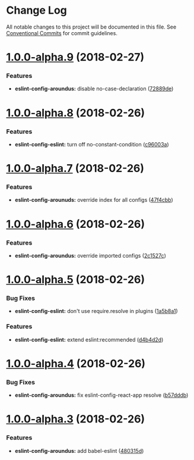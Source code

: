 # Change Log

All notable changes to this project will be documented in this file.
See [Conventional Commits](https://conventionalcommits.org) for commit guidelines.

<a name="1.0.0-alpha.9"></a>
# [1.0.0-alpha.9](https://github.com/aroundus-inc/js-packages/compare/eslint-config-aroundus@1.0.0-alpha.8...eslint-config-aroundus@1.0.0-alpha.9) (2018-02-27)


### Features

* **eslint-config-aroundus:** disable no-case-declaration ([72889de](https://github.com/aroundus-inc/js-packages/commit/72889de))




<a name="1.0.0-alpha.8"></a>
# [1.0.0-alpha.8](https://github.com/aroundus-inc/js-packages/compare/eslint-config-aroundus@1.0.0-alpha.7...eslint-config-aroundus@1.0.0-alpha.8) (2018-02-26)


### Features

* **eslint-config-eslint:** turn off no-constant-condition ([c96003a](https://github.com/aroundus-inc/js-packages/commit/c96003a))




<a name="1.0.0-alpha.7"></a>
# [1.0.0-alpha.7](https://github.com/aroundus-inc/js-packages/compare/eslint-config-aroundus@1.0.0-alpha.6...eslint-config-aroundus@1.0.0-alpha.7) (2018-02-26)


### Features

* **eslint-config-arounuds:** override index for all configs ([47f4cbb](https://github.com/aroundus-inc/js-packages/commit/47f4cbb))




<a name="1.0.0-alpha.6"></a>
# [1.0.0-alpha.6](https://github.com/aroundus-inc/js-packages/compare/eslint-config-aroundus@1.0.0-alpha.5...eslint-config-aroundus@1.0.0-alpha.6) (2018-02-26)


### Features

* **eslint-config-aroundus:** override imported configs ([2c1527c](https://github.com/aroundus-inc/js-packages/commit/2c1527c))




<a name="1.0.0-alpha.5"></a>
# [1.0.0-alpha.5](https://github.com/aroundus-inc/js-packages/compare/eslint-config-aroundus@1.0.0-alpha.4...eslint-config-aroundus@1.0.0-alpha.5) (2018-02-26)


### Bug Fixes

* **eslint-config-eslint:** don't use require.resolve in plugins ([1a5b8a1](https://github.com/aroundus-inc/js-packages/commit/1a5b8a1))


### Features

* **eslint-config-eslint:** extend eslint:recommended ([d4b4d2d](https://github.com/aroundus-inc/js-packages/commit/d4b4d2d))




<a name="1.0.0-alpha.4"></a>
# [1.0.0-alpha.4](https://github.com/aroundus-inc/js-packages/compare/eslint-config-aroundus@1.0.0-alpha.3...eslint-config-aroundus@1.0.0-alpha.4) (2018-02-26)


### Bug Fixes

* **eslint-config-aroundus:** fix eslint-config-react-app resolve ([b57dddb](https://github.com/aroundus-inc/js-packages/commit/b57dddb))




<a name="1.0.0-alpha.3"></a>
# [1.0.0-alpha.3](https://github.com/aroundus-inc/js-packages/compare/eslint-config-aroundus@1.0.0-alpha.2...eslint-config-aroundus@1.0.0-alpha.3) (2018-02-26)


### Features

* **eslint-config-aroundus:** add babel-eslint ([480315d](https://github.com/aroundus-inc/js-packages/commit/480315d))
